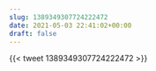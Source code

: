 ```yaml
---
slug: 1389349307724222472
date: 2021-05-03 22:41:02+00:00
draft: false
---
```


{{< tweet 1389349307724222472 >}}
